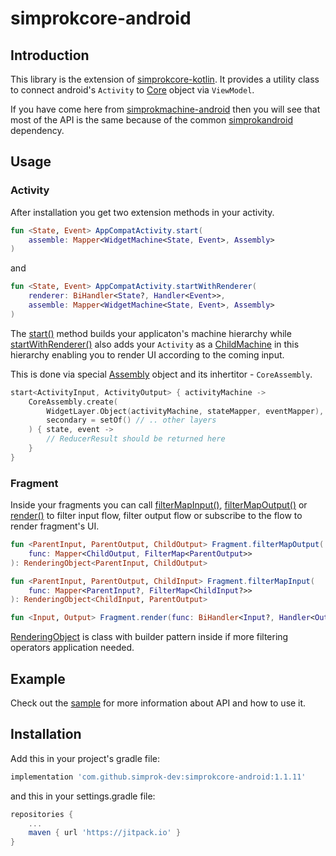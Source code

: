 # simprokcore-android

## Introduction

This library is the extension of [simprokcore-kotlin](https://github.com/simprok-dev/simprokcore-kotlin). It provides a utility class to connect android's ```Activity``` to [Core](https://github.com/simprok-dev/simprokcore-kotlin/wiki/Core) object via ```ViewModel```. 

If you have come here from [simprokmachine-android](https://github.com/simprok-dev/simprokmachine-android) then you will see that most of the API is the same because of the common [simprokandroid](https://github.com/simprok-dev/simprokandroid) dependency.

## Usage

### Activity

After installation you get two extension methods in your activity.

```Kotlin
fun <State, Event> AppCompatActivity.start(
    assemble: Mapper<WidgetMachine<State, Event>, Assembly>
)
```

and 

```Kotlin
fun <State, Event> AppCompatActivity.startWithRenderer(
    renderer: BiHandler<State?, Handler<Event>>,
    assemble: Mapper<WidgetMachine<State, Event>, Assembly>
)
```

The [start()](https://github.com/simprok-dev/simprokandroid/wiki/AppCompatActivityExt#start-without-renderer) method builds your applicaton's machine hierarchy while [startWithRenderer()](https://github.com/simprok-dev/simprokandroid/wiki/AppCompatActivityExt#start-with-renderer) also adds your ```Activity``` as a [ChildMachine](https://github.com/simprok-dev/simprokmachine-kotlin/wiki/ChildMachine) in this hierarchy enabling you to render UI according to the coming input.

This is done via special [Assembly](https://github.com/simprok-dev/simprokandroid/wiki/Assembly) object and its inhertitor - ```CoreAssembly```.

```Kotlin
start<ActivityInput, ActivityOutput> { activityMachine -> 
    CoreAssembly.create(
        WidgetLayer.Object(activityMachine, stateMapper, eventMapper),
        secondary = setOf() // .. other layers
    ) { state, event -> 
        // ReducerResult should be returned here
    }
}
```

### Fragment

Inside your fragments you can call [filterMapInput()](https://github.com/simprok-dev/simprokandroid/wiki/FragmentExt#filtermapinput), [filterMapOutput()](https://github.com/simprok-dev/simprokandroid/wiki/FragmentExt#filtermapoutput) or [render()](https://github.com/simprok-dev/simprokandroid/wiki/FragmentExt#render) to filter input flow, filter output flow or subscribe to the flow to render fragment's UI.

```Kotlin
fun <ParentInput, ParentOutput, ChildOutput> Fragment.filterMapOutput(
    func: Mapper<ChildOutput, FilterMap<ParentOutput>>
): RenderingObject<ParentInput, ChildOutput>
```

```Kotlin
fun <ParentInput, ParentOutput, ChildInput> Fragment.filterMapInput(
    func: Mapper<ParentInput?, FilterMap<ChildInput?>>
): RenderingObject<ChildInput, ParentOutput>
```

```Kotlin
fun <Input, Output> Fragment.render(func: BiHandler<Input?, Handler<Output>>)
```


[RenderingObject](https://github.com/simprok-dev/simprokandroid/wiki/RenderingObject) is class with builder pattern inside if more filtering operators application needed.

## Example

Check out the [sample](https://github.com/simprok-dev/simprokcore-android/tree/main/sample) for more information about API and how to use it.


## Installation

Add this in your project's gradle file:

```groovy
implementation 'com.github.simprok-dev:simprokcore-android:1.1.11'
```

and this in your settings.gradle file:

```groovy
repositories {
    ...
    maven { url 'https://jitpack.io' }
}
```
